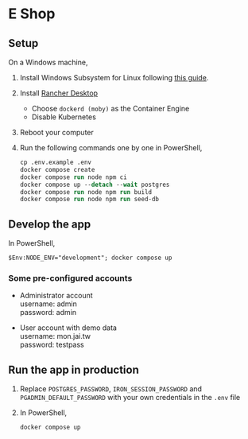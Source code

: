 # E Shop

## Setup

On a Windows machine,

1. Install Windows Subsystem for Linux following [this guide](https://learn.microsoft.com/en-us/windows/wsl/install).

2. Install [Rancher Desktop](https://rancherdesktop.io/)

   - Choose `dockerd (moby)` as the Container Engine
   - Disable Kubernetes

3. Reboot your computer

4. Run the following commands one by one in PowerShell,

   ```ps
   cp .env.example .env
   docker compose create
   docker compose run node npm ci
   docker compose up --detach --wait postgres
   docker compose run node npm run build
   docker compose run node npm run seed-db
   ```

## Develop the app

In PowerShell,

```ps
$Env:NODE_ENV="development"; docker compose up
```

### Some pre-configured accounts

- Administrator account\
  username: admin\
  password: admin

- User account with demo data\
  username: mon.jai.tw\
  password: testpass

## Run the app in production

1. Replace `POSTGRES_PASSWORD`, `IRON_SESSION_PASSWORD` and `PGADMIN_DEFAULT_PASSWORD` with your own credentials in the `.env` file

2. In PowerShell,

   ```ps
   docker compose up
   ```
